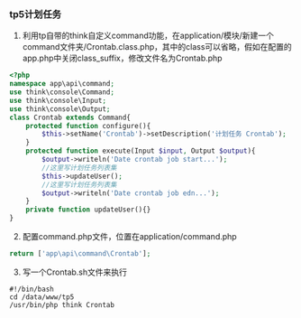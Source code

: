 ### tp5计划任务

1. 利用tp自带的think自定义command功能，在application/模块/新建一个command文件夹/Crontab.class.php，其中的class可以省略，假如在配置的app.php中关闭class_suffix，修改文件名为Crontab.php

```php
<?php 
namespace app\api\command;
use think\console\Command;
use think\console\Input;
use think\console\Output;
class Crontab extends Command{
    protected function configure(){
        $this->setName('Crontab')->setDescription('计划任务 Crontab');
    }
    protected function execute(Input $input, Output $output){
        $output->writeln('Date crontab job start...');
        //这里写计划任务列表集
        $this->updateUser();
        //这里写计划任务列表集
        $output->writeln('Date crontab job edn...');
    }
    private function updateUser(){}
}
```

2. 配置command.php文件，位置在application/command.php

```php
return ['app\api\command\Crontab'];
```

3. 写一个Crontab.sh文件来执行

```shell
#!/bin/bash
cd /data/www/tp5
/usr/bin/php think Crontab
```



